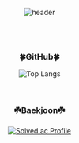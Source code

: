 <div align=center>
  
![header](https://capsule-render.vercel.app/api?type=waving&color=timeGradient&height=215&section=header&text=SEN-A-CHIHIRO&fontSize=60&fontAlignY=45)

<br><br>
<h3>🍀GitHub🍀</h3>

![Top Langs](https://github-readme-stats.vercel.app/api/top-langs/?username=Sena-Han&layout=compact)

<br>
<h3>☘️Baekjoon☘️</h3>
  
[![Solved.ac Profile](http://mazassumnida.wtf/api/v2/generate_badge?boj=5_22hz)](https://solved.ac/5_22hz/)

</div>
